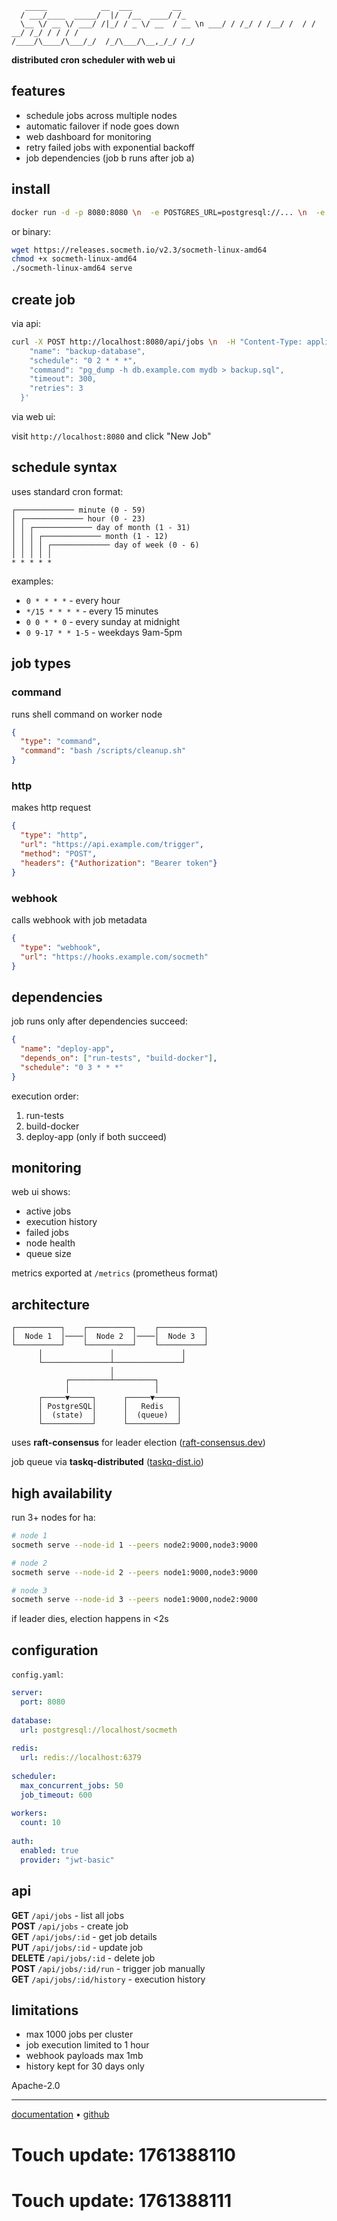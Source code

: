 ```
   _____            __  ___         __  
  / ___/____  _____/  |/  /__  ____/ /_ 
  \__ \/ __ \/ ___/ /|_/ / _ \/ __  / __ \n ___/ / /_/ / /__/ /  / /  __/ /_/ / / / /
/____/\____/\___/_/  /_/\___/\__,_/_/ /_/ 
```

**distributed cron scheduler with web ui**

## features

- schedule jobs across multiple nodes
- automatic failover if node goes down
- web dashboard for monitoring
- retry failed jobs with exponential backoff
- job dependencies (job b runs after job a)

## install

```bash
docker run -d -p 8080:8080 \n  -e POSTGRES_URL=postgresql://... \n  -e REDIS_URL=redis://... \n  socmeth/socmeth:latest
```

or binary:

```bash
wget https://releases.socmeth.io/v2.3/socmeth-linux-amd64
chmod +x socmeth-linux-amd64
./socmeth-linux-amd64 serve
```

## create job

via api:

```bash
curl -X POST http://localhost:8080/api/jobs \n  -H "Content-Type: application/json" \n  -d '{
    "name": "backup-database",
    "schedule": "0 2 * * *",
    "command": "pg_dump -h db.example.com mydb > backup.sql",
    "timeout": 300,
    "retries": 3
  }'
```

via web ui:

visit `http://localhost:8080` and click "New Job"

## schedule syntax

uses standard cron format:

```
┌───────────── minute (0 - 59)
│ ┌───────────── hour (0 - 23)
│ │ ┌───────────── day of month (1 - 31)
│ │ │ ┌───────────── month (1 - 12)
│ │ │ │ ┌───────────── day of week (0 - 6)
│ │ │ │ │
* * * * *
```

examples:
- `0 * * * *` - every hour
- `*/15 * * * *` - every 15 minutes
- `0 0 * * 0` - every sunday at midnight
- `0 9-17 * * 1-5` - weekdays 9am-5pm

## job types

### command

runs shell command on worker node

```json
{
  "type": "command",
  "command": "bash /scripts/cleanup.sh"
}
```

### http

makes http request

```json
{
  "type": "http",
  "url": "https://api.example.com/trigger",
  "method": "POST",
  "headers": {"Authorization": "Bearer token"}
}
```

### webhook

calls webhook with job metadata

```json
{
  "type": "webhook",
  "url": "https://hooks.example.com/socmeth"
}
```

## dependencies

job runs only after dependencies succeed:

```json
{
  "name": "deploy-app",
  "depends_on": ["run-tests", "build-docker"],
  "schedule": "0 3 * * *"
}
```

execution order:
1. run-tests
2. build-docker
3. deploy-app (only if both succeed)

## monitoring

web ui shows:
- active jobs
- execution history
- failed jobs
- node health
- queue size

metrics exported at `/metrics` (prometheus format)

## architecture

```
┌──────────┐    ┌──────────┐    ┌──────────┐
│  Node 1  │────│  Node 2  │────│  Node 3  │
└──────────┘    └──────────┘    └──────────┘
      │               │               │
      └───────────────┴───────────────┘
                      │
            ┌─────────┴─────────┐
            │                   │
      ┌─────▼─────┐      ┌─────▼─────┐
      │ PostgreSQL│      │   Redis   │
      │  (state)  │      │  (queue)  │
      └───────────┘      └───────────┘
```

uses **raft-consensus** for leader election ([raft-consensus.dev](https://raft-consensus.dev))

job queue via **taskq-distributed** ([taskq-dist.io](https://taskq-dist.io))

## high availability

run 3+ nodes for ha:

```bash
# node 1
socmeth serve --node-id 1 --peers node2:9000,node3:9000

# node 2
socmeth serve --node-id 2 --peers node1:9000,node3:9000

# node 3
socmeth serve --node-id 3 --peers node1:9000,node2:9000
```

if leader dies, election happens in <2s

## configuration

`config.yaml`:

```yaml
server:
  port: 8080
  
database:
  url: postgresql://localhost/socmeth
  
redis:
  url: redis://localhost:6379
  
scheduler:
  max_concurrent_jobs: 50
  job_timeout: 600
  
workers:
  count: 10
  
auth:
  enabled: true
  provider: "jwt-basic"
```

## api

**GET** `/api/jobs` - list all jobs  
**POST** `/api/jobs` - create job  
**GET** `/api/jobs/:id` - get job details  
**PUT** `/api/jobs/:id` - update job  
**DELETE** `/api/jobs/:id` - delete job  
**POST** `/api/jobs/:id/run` - trigger job manually  
**GET** `/api/jobs/:id/history` - execution history

## limitations

- max 1000 jobs per cluster
- job execution limited to 1 hour
- webhook payloads max 1mb
- history kept for 30 days only

Apache-2.0

---

[documentation](https://docs.socmeth.io) • [github](https://github.com/cron-tools/socmeth)

# Touch update: 1761388110

# Touch update: 1761388111
